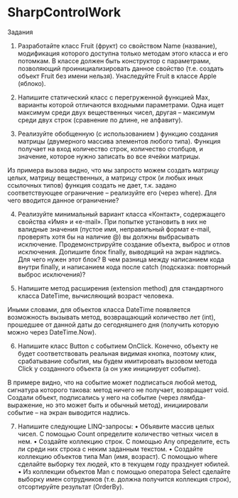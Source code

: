 SharpControlWork
================
Задания
1. Разработайте класс Fruit (фрукт) со свойством Name (название), 
модификация которого доступна только методам этого класса и его потомкам. 
В классе должен быть конструктор с параметрами, позволяющий проинициализировать данное свойство 
(т.е. создать объект Fruit без имени нельзя). Унаследуйте Fruit в классе Apple (яблоко).

2. Напишите статический класс с перегруженной функцией Max, варианты которой 
отличаются входными параметрами. Одна ищет максимум среди двух вещественных чисел, 
другая – максимум среди двух строк (сравнение по длине, не алфавиту).

3. Реализуйте обобщенную (с использованием <T>) функцию создания матрицы 
(двумерного массива элементов любого типа). Функция получает на вход количество строк, 
количество столбцов, и значение, которое нужно записать во все ячейки матрицы. 
 
Из примера вызова видно, что мы запросто можем создать матрицу целых, матрицу вещественных, 
а матрицу строк (и любых иных ссылочных типов) функция создать не дает, 
т.к. задано соответствующее ограничение – реализуйте его (через where). 
Для чего вводится данное ограничение?

4. Реализуйте минимальный вариант класса «Контакт», содержащего свойства «Имя» и «e-mail». 
При попытке установить в них не валидные значения (пустое имя, неправильный формат e-mail, 
проверять хотя бы на наличие @) вы должны выбрасывать исключение. 
Продемонстрируйте создание объекта, выброс и отлов исключения. Допишите блок finally, 
выводящий на экран надпись. Для чего нужен этот блок? 
В чем разница между написанием кода внутри finally, и написанием кода после catch 
(подсказка: повторный выброс исключения)? 

5. Напишите метод расширения (extension method) для стандартного класса DateTime, 
вычисляющий возраст человека.
 
Иными словами, для объектов класса DateTime появляется возможность вызывать метод, 
возвращающий количество лет (int), прошедшее от данной даты до сегодняшнего дня 
(получить которую можно через DateTime.Now).

6. Напишите класс Button с событием OnClick. Конечно, объекту не будет соответствовать 
реальная видимая кнопка, поэтому клик, срабатывание события, мы будем имитировать вызовом 
метода Click у созданного объекта (а он уже инициирует событие). 
 
В примере видно, что на событие может подписаться любой метод, сигнатура которого такова: 
метод ничего не получает, возвращает void. Создали объект, подписались у него на событие 
(через лямбда-выражение, но это может быть и обычный метод), инициировали событие – 
на экран выводится надпись.

7. Напишите следующие LINQ-запросы:
•	Объявите массив целых чисел. С помощью Count определите количество четных чисел в нем.
•	Создайте коллекцию строк. С помощью Any определите, 
  есть ли среди них строка с неким заданным текстом.
•	Создайте коллекцию объектов типа Man (имя, возраст). С помощью where сделайте выборку 
  тех людей, кто в текущем году празднует юбилей.
•	Из коллекции объектов Man с помощью оператора Select сделайте выборку имен сотрудников 
  (т.е. должна получится коллекция строк), отсортируйте результат (OrderBy). 
